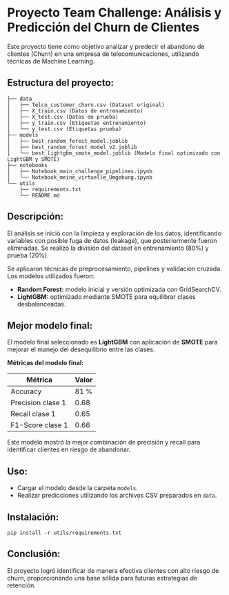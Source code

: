 # Proyecto Team Challenge: Análisis y Predicción del Churn de Clientes

Este proyecto tiene como objetivo analizar y predecir el abandono de clientes (Churn) en una empresa de telecomunicaciones, utilizando técnicas de Machine Learning.

## Estructura del proyecto:

```
├── data
│   ├── Telco_customer_churn.csv (Dataset original)
│   ├── X_train.csv (Datos de entrenamiento)
│   ├── X_test.csv (Datos de prueba)
│   ├── y_train.csv (Etiquetas entrenamiento)
│   └── y_test.csv (Etiquetas prueba)
├── models
│   ├── best_random_forest_model.joblib
│   ├── best_random_forest_model_v2.joblib
│   └── best_lightgbm_smote_model.joblib (Modelo final optimizado con LightGBM y SMOTE)
├── notebooks
│   ├── Notebook_main_challenge_pipelines.ipynb
│   └── Notebook_meine_virtuelle_Umgebung.ipynb
└── utils
    ├── requirements.txt
    └── README.md
```

## Descripción:
El análisis se inició con la limpieza y exploración de los datos, identificando variables con posible fuga de datos (leakage), que posteriormente fueron eliminadas. Se realizó la división del dataset en entrenamiento (80%) y prueba (20%).

Se aplicaron técnicas de preprocesamiento, pipelines y validación cruzada. Los modelos utilizados fueron:

- **Random Forest:** modelo inicial y versión optimizada con GridSearchCV.
- **LightGBM:** optimizado mediante SMOTE para equilibrar clases desbalanceadas.

## Mejor modelo final:
El modelo final seleccionado es **LightGBM** con aplicación de **SMOTE** para mejorar el manejo del desequilibrio entre las clases.

**Métricas del modelo final:**

| Métrica      | Valor |
|--------------|-------|
| Accuracy     | 81 %  |
| Precision clase 1 | 0.68 |
| Recall clase 1    | 0.65 |
| F1-Score clase 1  | 0.66 |

Este modelo mostró la mejor combinación de precisión y recall para identificar clientes en riesgo de abandonar.

## Uso:

- Cargar el modelo desde la carpeta `models`.
- Realizar predicciones utilizando los archivos CSV preparados en `data`.

## Instalación:
```
pip install -r utils/requirements.txt
```

## Conclusión:

El proyecto logró identificar de manera efectiva clientes con alto riesgo de churn, proporcionando una base sólida para futuras estrategias de retención.
